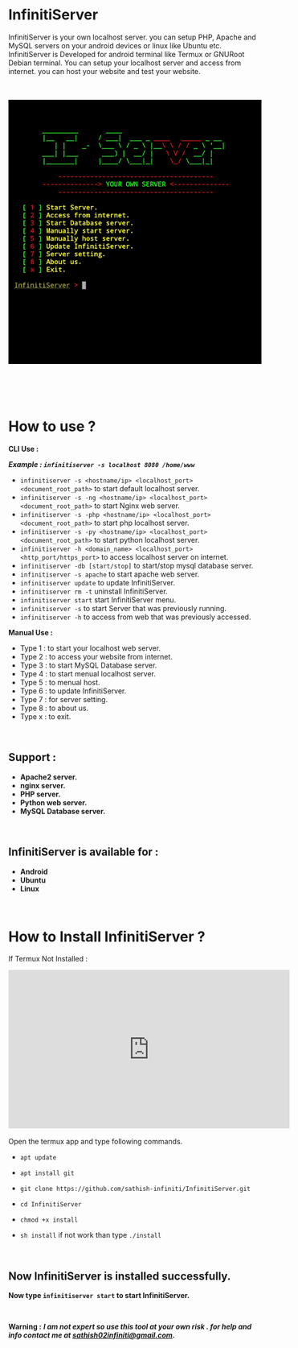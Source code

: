 # InfinitiServer

InfinitiServer is your own localhost server. you can setup PHP, Apache and MySQL servers on your android devices or linux like Ubuntu etc. InfinitiServer is Developed for android terminal like Termux or GNURoot Debian terminal. You can setup your localhost server and access from internet. you can host your website and test your website.
<br/><br/><br/>

<p align="center">
<img src="https://github.com/sathish-infiniti/InfinitiServer/blob/master/Scr/InfinitiServer.jpeg"/>
</p>

<br/><br/><br/>

# How to use ?

**CLI Use :**

  ***Example : `infinitiserver -s localhost 8080 /home/www`***
- `infinitiserver -s <hostname/ip> <localhost_port> <document_root_path>` to start default localhost server.
- `infinitiserver -s -ng <hostname/ip> <localhost_port> <document_root_path>` to start Nginx web server.
- `infinitiserver -s -php <hostname/ip> <localhost_port> <document_root_path>` to start php localhost server.
- `infinitiserver -s -py <hostname/ip> <localhost_port> <document_root_path>` to start python localhost server.
- `infinitiserver -h <domain_name> <localhost_port> <http_port/https_port>` to access localhost server on internet.
- `infinitiserver -db [start/stop]` to start/stop mysql database server.
- `infinitiserver -s apache` to start apache web server.
- `infinitiserver update` to update InfinitiServer.
- `infinitiserver rm -t` uninstall InfinitiServer.
- `infinitiserver start` start InfinitiServer menu.
- `infinitiserver -s` to start Server that was previously running.
- `infinitiserver -h` to access from web that was previously accessed.


**Manual Use :**
- Type 1 : to start your localhost web server.
- Type 2 : to access your website from internet.
- Type 3 : to start MySQL Database server.
- Type 4 : to start menual localhost server.
- Type 5 : to menual host.
- Type 6 : to update InfinitiServer.
- Type 7 : for server setting.
- Type 8 : to about us.
- Type x : to exit.

<br/>

## Support :

* **Apache2 server.**
* **nginx server.**
* **PHP server.**
* **Python web server.**
* **MySQL Database server.**

<br/>

## InfinitiServer is available for :

* **Android**
* **Ubuntu**
* **Linux**
<br/>

# How to Install InfinitiServer ?

If Termux Not Installed :

<iframe width="560" height="315" src="https://www.youtube-nocookie.com/embed/rI2yBNJfR28" frameborder="0" allow="accelerometer; autoplay; encrypted-media; gyroscope; picture-in-picture" allowfullscreen></iframe>



Open the termux app and type following commands.

* `apt update`

* `apt install git`

* `git clone https://github.com/sathish-infiniti/InfinitiServer.git`

* `cd InfinitiServer`

* `chmod +x install`

* `sh install` if not work than type `./install`

<br/>

## Now InfinitiServer is installed successfully.

**Now type `infinitiserver start` to start InfinitiServer.**

<br>

**Warning :** ***I am not expert so use this tool at your own risk . for help and info contact me at sathish02infiniti@gmail.com.***


<br/>

